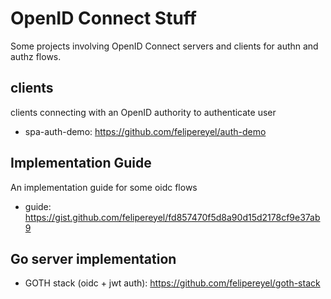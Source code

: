 # OpenID Connect Stuff

Some projects involving OpenID Connect servers and clients for authn and authz flows.   

## clients
clients connecting with an OpenID authority to authenticate user
- spa-auth-demo: https://github.com/felipereyel/auth-demo


## Implementation Guide
An implementation guide for some oidc flows
- guide: https://gist.github.com/felipereyel/fd857470f5d8a90d15d2178cf9e37ab9

## Go server implementation
- GOTH stack (oidc + jwt auth): https://github.com/felipereyel/goth-stack

